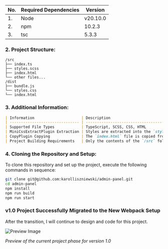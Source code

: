 | No. | Required Dependencies | Version  |
| --- | --------------------- | -------- |
| 1.  | Node                  | v20.10.0 |
| 2.  | npm                   | 10.2.3   |
| 3.  | tsc                   | 5.3.3    |

### 2. Project Structure:

```
/src
├── index.ts
├── styles.scss
├── index.html
└── other files...
/dist
├── bundle.js
└── styles.css
└── index.html
```

### 3. Additional Information:

```markdown
| Information                     | Description                                                    |
| ------------------------------- | -------------------------------------------------------------- |
| Supported File Types            | TypeScript, SCSS, CSS, HTML                                    |
| MiniCssExtractPlugin Extraction | Styles are extracted into the `styles.css` file.               |
| CopyPlugin Copying              | The `index.html` file is copied from `/src` to `/dist` folder. |
| Project Building Requirements   | Only the contents of the `/src` folder are required.           |
```

### 4. Cloning the Repository and Setup:

To clone this repository and set up the project, execute the following commands in sequence:

```bash
git clone git@github.com:karolliszniewski/admin-panel.git
cd admin-panel
npm install
npm run build
npm run start
```

### v1.0 Project Successfully Migrated to the New Webpack Setup

After the transition, I will continue to design and code for this project.

![Preview Image](https://github.com/karolliszniewski/admin-panel/assets/105976690/5646b3fb-6daa-4e4d-85a7-7c60402e45b6)

_Preview of the current project phase for version 1.0_
